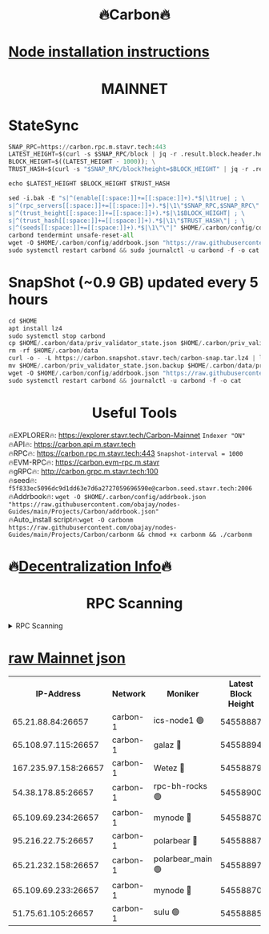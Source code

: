 <h1 align="center"> 🔥Carbon🔥</h1>

[Node installation instructions](https://github.com/obajay/nodes-Guides/tree/main/Projects/Carbon)
=
<h1 align="center"> MAINNET</h1>

# StateSync
```python
SNAP_RPC=https://carbon.rpc.m.stavr.tech:443
LATEST_HEIGHT=$(curl -s $SNAP_RPC/block | jq -r .result.block.header.height); \
BLOCK_HEIGHT=$((LATEST_HEIGHT - 1000)); \
TRUST_HASH=$(curl -s "$SNAP_RPC/block?height=$BLOCK_HEIGHT" | jq -r .result.block_id.hash)

echo $LATEST_HEIGHT $BLOCK_HEIGHT $TRUST_HASH

sed -i.bak -E "s|^(enable[[:space:]]+=[[:space:]]+).*$|\1true| ; \
s|^(rpc_servers[[:space:]]+=[[:space:]]+).*$|\1\"$SNAP_RPC,$SNAP_RPC\"| ; \
s|^(trust_height[[:space:]]+=[[:space:]]+).*$|\1$BLOCK_HEIGHT| ; \
s|^(trust_hash[[:space:]]+=[[:space:]]+).*$|\1\"$TRUST_HASH\"| ; \
s|^(seeds[[:space:]]+=[[:space:]]+).*$|\1\"\"|" $HOME/.carbon/config/config.toml
carbond tendermint unsafe-reset-all
wget -O $HOME/.carbon/config/addrbook.json "https://raw.githubusercontent.com/obajay/nodes-Guides/main/Projects/Carbon/addrbook.json"
sudo systemctl restart carbond && sudo journalctl -u carbond -f -o cat
```
# SnapShot (~0.9 GB) updated every 5 hours
```python
cd $HOME
apt install lz4
sudo systemctl stop carbond
cp $HOME/.carbon/data/priv_validator_state.json $HOME/.carbon/priv_validator_state.json.backup
rm -rf $HOME/.carbon/data
curl -o - -L https://carbon.snapshot.stavr.tech/carbon-snap.tar.lz4 | lz4 -c -d - | tar -x -C $HOME/.carbon --strip-components 2
mv $HOME/.carbon/priv_validator_state.json.backup $HOME/.carbon/data/priv_validator_state.json
wget -O $HOME/.carbon/config/addrbook.json "https://raw.githubusercontent.com/obajay/nodes-Guides/main/Projects/Carbon/addrbook.json"
sudo systemctl restart carbond && journalctl -u carbond -f -o cat
```

 <h1 align="center"> Useful Tools</h1>

🔥EXPLORER🔥:     https://explorer.stavr.tech/Carbon-Mainnet        `Indexer "ON"` \
🔥API🔥:          https://carbon.api.m.stavr.tech \
🔥RPC🔥:          https://carbon.rpc.m.stavr.tech:443              `Snapshot-interval = 1000` \
🔥EVM-RPC🔥:      https://carbon.evm-rpc.m.stavr \
🔥gRPC🔥:         http://carbon.grpc.m.stavr.tech:100 \
🔥seed🔥:      `f5f833ec5096dc9d1dd63e7d6a2727059696590e@carbon.seed.stavr.tech:2006` \
🔥Addrbook🔥:  `wget -O $HOME/.carbon/config/addrbook.json "https://raw.githubusercontent.com/obajay/nodes-Guides/main/Projects/Carbon/addrbook.json"` \
🔥Auto_install script🔥:`wget -O carbonm https://raw.githubusercontent.com/obajay/nodes-Guides/main/Projects/Carbon/carbonm && chmod +x carbonm && ./carbonm`

🔥[Decentralization Info](https://github.com/obajay/StateSync-snapshots/tree/main/Projects/Carbon/Decentralization)🔥
=
<h1 align="center"> RPC Scanning</h1>

<details>
<summary>RPC Scanning</summary>

<h2 align="center"> We scan nodes in real time every 4 hours. And we provide the final result of RPC endpoints.
We cannot influence the operation of these nodes in any way. </h2>


```python
If Voting Power is higher than 0 --> then the Node is a validator of the network and may be subject to attack and be a potential threat to the chain.
```
```python
We marked such validators with a red symbol
```

</details>

[raw Mainnet json](https://rpc-check.carbonm.stavr.tech/carbonm/rpc-carbonm-result.json)
=


<table><tr><th>IP-Address</th><th>Network</th><th>Moniker</th><th>Latest Block Height</th><th>Earliest Block Height</th><th>Catching Up</th><th>Tx Index</th><th>Voting Power</th><th>Scan Time</th></tr><tr><td>65.21.88.84:26657</td><td>carbon-1</td><td>ics-node1 🟢</td><td>54558887</td><td>21164241</td><td>False</td><td>off</td><td>0</td><td>2024-03-07T01:43:36.809348187UTC</td></tr><tr><td>65.108.97.115:26657</td><td>carbon-1</td><td>galaz 🔴</td><td>54558894</td><td>47374001</td><td>False</td><td>on</td><td>10579622131</td><td>2024-03-07T01:43:49.305872101UTC</td></tr><tr><td>167.235.97.158:26657</td><td>carbon-1</td><td>Wetez 🔴</td><td>54558879</td><td>48067570</td><td>False</td><td>on</td><td>1365337754</td><td>2024-03-07T01:43:17.006880547UTC</td></tr><tr><td>54.38.178.85:26657</td><td>carbon-1</td><td>rpc-bh-rocks 🟢</td><td>54558900</td><td>53130001</td><td>False</td><td>on</td><td>0</td><td>2024-03-07T01:44:02.084455279UTC</td></tr><tr><td>65.109.69.234:26657</td><td>carbon-1</td><td>mynode 🔴</td><td>54558870</td><td>53160001</td><td>False</td><td>off</td><td>13017131674</td><td>2024-03-07T01:43:00.289432526UTC</td></tr><tr><td>95.216.22.75:26657</td><td>carbon-1</td><td>polarbear 🔴</td><td>54558887</td><td>54283001</td><td>False</td><td>on</td><td>10277790422</td><td>2024-03-07T01:43:34.478672019UTC</td></tr><tr><td>65.21.232.158:26657</td><td>carbon-1</td><td>polarbear_main 🟢</td><td>54558897</td><td>54286001</td><td>False</td><td>off</td><td>0</td><td>2024-03-07T01:43:55.737037565UTC</td></tr><tr><td>65.109.69.233:26657</td><td>carbon-1</td><td>mynode 🔴</td><td>54558870</td><td>54380001</td><td>False</td><td>off</td><td>9303875719</td><td>2024-03-07T01:42:59.990070236UTC</td></tr><tr><td>51.75.61.105:26657</td><td>carbon-1</td><td>sulu 🟢</td><td>54558885</td><td>54542001</td><td>False</td><td>off</td><td>0</td><td>2024-03-07T01:43:28.052805438UTC</td></tr></table>
